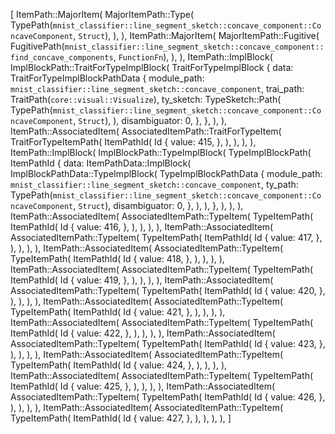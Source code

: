 [
    ItemPath::MajorItem(
        MajorItemPath::Type(
            TypePath(`mnist_classifier::line_segment_sketch::concave_component::ConcaveComponent`, `Struct`),
        ),
    ),
    ItemPath::MajorItem(
        MajorItemPath::Fugitive(
            FugitivePath(`mnist_classifier::line_segment_sketch::concave_component::find_concave_components`, `FunctionFn`),
        ),
    ),
    ItemPath::ImplBlock(
        ImplBlockPath::TraitForTypeImplBlock(
            TraitForTypeImplBlock {
                data: TraitForTypeImplBlockPathData {
                    module_path: `mnist_classifier::line_segment_sketch::concave_component`,
                    trai_path: TraitPath(`core::visual::Visualize`),
                    ty_sketch: TypeSketch::Path(
                        TypePath(`mnist_classifier::line_segment_sketch::concave_component::ConcaveComponent`, `Struct`),
                    ),
                    disambiguator: 0,
                },
            },
        ),
    ),
    ItemPath::AssociatedItem(
        AssociatedItemPath::TraitForTypeItem(
            TraitForTypeItemPath(
                ItemPathId(
                    Id {
                        value: 415,
                    },
                ),
            ),
        ),
    ),
    ItemPath::ImplBlock(
        ImplBlockPath::TypeImplBlock(
            TypeImplBlockPath(
                ItemPathId {
                    data: ItemPathData::ImplBlock(
                        ImplBlockPathData::TypeImplBlock(
                            TypeImplBlockPathData {
                                module_path: `mnist_classifier::line_segment_sketch::concave_component`,
                                ty_path: TypePath(`mnist_classifier::line_segment_sketch::concave_component::ConcaveComponent`, `Struct`),
                                disambiguator: 0,
                            },
                        ),
                    ),
                },
            ),
        ),
    ),
    ItemPath::AssociatedItem(
        AssociatedItemPath::TypeItem(
            TypeItemPath(
                ItemPathId(
                    Id {
                        value: 416,
                    },
                ),
            ),
        ),
    ),
    ItemPath::AssociatedItem(
        AssociatedItemPath::TypeItem(
            TypeItemPath(
                ItemPathId(
                    Id {
                        value: 417,
                    },
                ),
            ),
        ),
    ),
    ItemPath::AssociatedItem(
        AssociatedItemPath::TypeItem(
            TypeItemPath(
                ItemPathId(
                    Id {
                        value: 418,
                    },
                ),
            ),
        ),
    ),
    ItemPath::AssociatedItem(
        AssociatedItemPath::TypeItem(
            TypeItemPath(
                ItemPathId(
                    Id {
                        value: 419,
                    },
                ),
            ),
        ),
    ),
    ItemPath::AssociatedItem(
        AssociatedItemPath::TypeItem(
            TypeItemPath(
                ItemPathId(
                    Id {
                        value: 420,
                    },
                ),
            ),
        ),
    ),
    ItemPath::AssociatedItem(
        AssociatedItemPath::TypeItem(
            TypeItemPath(
                ItemPathId(
                    Id {
                        value: 421,
                    },
                ),
            ),
        ),
    ),
    ItemPath::AssociatedItem(
        AssociatedItemPath::TypeItem(
            TypeItemPath(
                ItemPathId(
                    Id {
                        value: 422,
                    },
                ),
            ),
        ),
    ),
    ItemPath::AssociatedItem(
        AssociatedItemPath::TypeItem(
            TypeItemPath(
                ItemPathId(
                    Id {
                        value: 423,
                    },
                ),
            ),
        ),
    ),
    ItemPath::AssociatedItem(
        AssociatedItemPath::TypeItem(
            TypeItemPath(
                ItemPathId(
                    Id {
                        value: 424,
                    },
                ),
            ),
        ),
    ),
    ItemPath::AssociatedItem(
        AssociatedItemPath::TypeItem(
            TypeItemPath(
                ItemPathId(
                    Id {
                        value: 425,
                    },
                ),
            ),
        ),
    ),
    ItemPath::AssociatedItem(
        AssociatedItemPath::TypeItem(
            TypeItemPath(
                ItemPathId(
                    Id {
                        value: 426,
                    },
                ),
            ),
        ),
    ),
    ItemPath::AssociatedItem(
        AssociatedItemPath::TypeItem(
            TypeItemPath(
                ItemPathId(
                    Id {
                        value: 427,
                    },
                ),
            ),
        ),
    ),
]